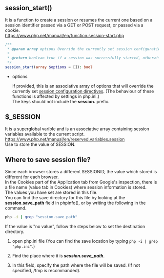 ## session_start()

It is a function to create a session or resumes the current one based on a session identifier passed via a GET or POST request, or passed via a cookie.  
<https://www.php.net/manual/en/function.session-start.php>  

```php
/**
 * @param array options Override the currently set session configuration directives
 * 
 * @return boolean true if a session was successfully started, otherwise false
 */
session_start(array $options = []): bool
```

- options

	If provided, this is an associative array of options that will override the currently set [session configuration directives](https://www.php.net/manual/en/session.configuration.php). (The behaviour of these functions is affected by settings in php.ini.)  
	The keys should not include the **session.** prefix.

## $_SESSION

It is a superglobal varible and is an associative array containing session variables available to the current script.  
<https://www.php.net/manual/en/reserved.variables.session>  
Use to store the value of SESSION.

## Where to save session file?

Since each browser stores a different SESSIONID, the value which stored is different for each browser.  
In the Cookies part of the Application tab from Google's inspection, there is a file name (value tab in Cookies) where session information is stored.  
The values you have set are stored in this file.  
You can find the save directory for this file by looking at the **session.save_path** field in phpinfo(), or by writing the following in the command.

```sh
php -i | grep "session.save_path"
```

If the value is "no value", follow the steps below to set the destination directory.

1. open php.ini file (You can find the save location by typing ```php -i | grep "php.ini"```.)

2. Find the place where it is ***session.save_path***.

3. In this field, specify the path where the file will be saved. (If not specified, /tmp is recommanded).

